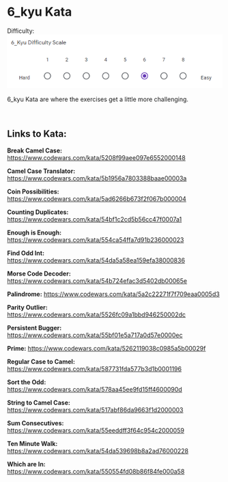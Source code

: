 # 6_kyu Kata

Difficulty: ![6_kyu_difficulty_diagram](6_kyu.PNG?raw=true)

6_kyu Kata are where the exercises get a little more challenging.

<BR>

## Links to Kata:

**Break Camel Case:** https://www.codewars.com/kata/5208f99aee097e6552000148

**Camel Case Translator:** https://www.codewars.com/kata/5b1956a7803388baae00003a

**Coin Possibilities:** https://www.codewars.com/kata/5ad6266b673f2f067b000004

**Counting Duplicates:** https://www.codewars.com/kata/54bf1c2cd5b56cc47f0007a1

**Enough is Enough:** https://www.codewars.com/kata/554ca54ffa7d91b236000023

**Find Odd Int:** https://www.codewars.com/kata/54da5a58ea159efa38000836

**Morse Code Decoder:** https://www.codewars.com/kata/54b724efac3d5402db00065e

**Palindrome:** https://www.codewars.com/kata/5a2c22271f7f709eaa0005d3

**Parity Outlier:** https://www.codewars.com/kata/5526fc09a1bbd946250002dc

**Persistent Bugger:** https://www.codewars.com/kata/55bf01e5a717a0d57e0000ec

**Prime:** https://www.codewars.com/kata/5262119038c0985a5b00029f

**Regular Case to Camel:** https://www.codewars.com/kata/587731fda577b3d1b0001196

**Sort the Odd:** https://www.codewars.com/kata/578aa45ee9fd15ff4600090d

**String to Camel Case:** https://www.codewars.com/kata/517abf86da9663f1d2000003

**Sum Consecutives:** https://www.codewars.com/kata/55eeddff3f64c954c2000059

**Ten Minute Walk:** https://www.codewars.com/kata/54da539698b8a2ad76000228

**Which are In:** https://www.codewars.com/kata/550554fd08b86f84fe000a58
